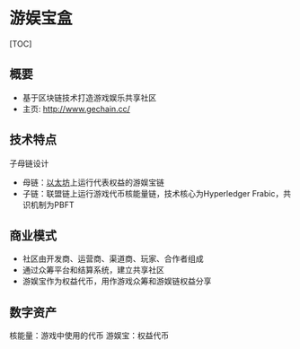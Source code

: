 # 游娱宝盒
[TOC]

## 概要
- 基于区块链技术打造游戏娱乐共享社区
- 主页: <http://www.gechain.cc/>

## 技术特点
子母链设计

- 母链：[以太坊](../../公链/Ethereum/以太坊白皮书.md)上运行代表权益的游娱宝链
- 子链：联盟链上运行游戏代币核能量链，技术核心为Hyperledger Frabic，共识机制为PBFT

## 商业模式
- 社区由开发商、运营商、渠道商、玩家、合作者组成
- 通过众筹平台和结算系统，建立共享社区
- 游娱宝作为权益代币，用作游戏众筹和游娱链权益分享

## 数字资产
核能量：游戏中使用的代币
游娱宝：权益代币




